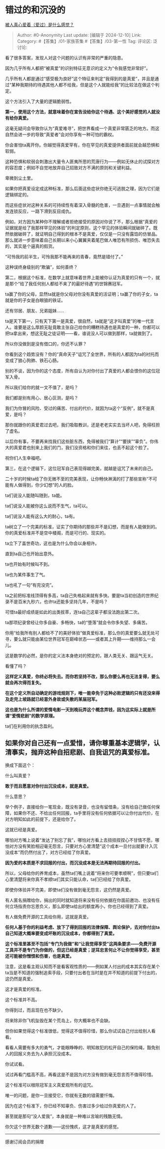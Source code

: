 # 错过的和沉没的
[被人真心爱着（爱过）是什么感觉？](https://www.zhihu.com/question/55774089/answer/51764629928)

> Author: #0-Anonymity
> Last update: [编辑于 2024-12-10]
> Link:
> Category: #【答集】/01-家族答集 #【答集】/03-第一性
> Tag:
> 评论区:
> 泛讨论:

看了很多答案，发现人对这个问题的认识有非常的严重的隐患。

因为几乎所有人都把“被真爱”的识别特征无意识的定义为“令我感觉非常好”。

几乎所有人都是通过“感受极为良好”这个特征来判定“我得到的是真爱”，并且是通过“某种我期待的待遇其他人都不给我，但是这个人就能给我”的比较法在做这个判定。

这个方法引入了大量的逻辑脆弱性。

**第一，使用这个方法，就意味着你在宣告没给你这个待遇、这个美好感觉的人就没有给你真爱。**

这毫无疑问会导致你认为“真爱难寻”，把世界看成一个真爱非常匮乏的地方。而这自然会进一步的导致“真爱者”会对你享有一种可怕的霸权。

你会害怕ta离开你。你越觉得真爱罕有，你在罕见的真爱提供者面前就会越恐惧和软弱。

这种恐惧和软弱会刺激出大量令人匪夷所思的荒唐行为——例如无休止的试探对方的容忍度；例如不自觉地放弃自己招致对方不满的原则和关键利益。

卑微到尘土里。

如果你把真爱设定成这种标准，那么后面这些症状你绝无可逃脱之理，因为它们是逻辑绑定的。

而这些症状对这种关系的可持续性有着深入骨髓的危害，一旦遇到一点事情就会触发连锁反应，一路下滑到反目成仇。

例如，对方因为某种你不理解或者拒绝接受的原因对你说了不，那么根据“真爱的证据就是给了我那样罕见的体验”的判定原则，这个罕见的体验瞬间就破碎了。既然依据破碎了，就证明自己得到的根本不是真爱，仅仅是一只没有露馅的仿冒品。那么就进一步意味着自己长期以来小心翼翼夹着尾巴做人唯恐有所损伤、唯恐失去的，其实是个逼真的假货。

“可怜我的前半生，可怜我那不能再来的青春，竟然是错付了。”

这种误终身级别的“欺骗”，如何善终？

第二，根据这个标准，在数学上就意味着世界上能被你认证为真爱的只有一个，就是那个“给了我任何别人都给不来了的最好待遇”的世锦赛冠军。

ta赢了你的父母，显然ta就是你父母对你没有真爱的活证明；ta赢了你的子女，ta就是你的子女是白眼狼的铁证。

还有邻居、朋友、兄弟姐妹……

ta是天下第一，只有天下第一是真爱，很自然，ta就是“这才叫真爱”的唯一代言人。谁要是这么厚颜无耻竟敢主张自己给你的糟糕待遇也是真爱的一种，你都可以把ta拿出来，想这无耻之徒证明——看，谁说没人可以做到那样，ta就做到了。

所以你没做到是没有借口的，你还不认罪？

你看到这个趋势没有？你的“真命天子”诅咒了全世界，所有的人都因为ta的衬托而变成了狼心狗肺、铁石心肠。

别的不谈，因为你的这个态度，所有自认为对你付出了真爱的人都会恨你的这位冠军入骨。

所以我们给你的就一文不值了，是吗？

我们都是别有用心、居心叵测，是吗？

我们为你冒的风险、受过的痛苦、付出的代价，就因为ta这个“反例”，就不是真爱，是吗？

那你就跟你的真爱君过去吧，我们吸取教训，还是老老实实去当坏人吧，免得枉担了虚名。

以后你有事，不要再来找我们这些脏东西，免得被我们“算计”“要挟”“辜负”。你伟大的真爱君也别来上我们的门，我们没资格和你们来往，也丢不起这个脸了。

祝你们人生幸福吧。

第三，在这个逻辑下，这位冠军自己表现得越完美，就越是诅咒了未来的自己。

二十岁的时候ta给了你无微不至的完美表现，让你畅快淋漓的打了那些宣称“不可能有人做得到，你少幻想”的人的脸。

ta们说没人能随叫随到，ta能。

ta们说没人能被你这么说而不生气，ta可以。

ta们说没人能有这么大的耐心，ta有。

ta树立了一个完美的标准，证实了你期待的那些并不是幻想，而是有人能做到的。你的真爱标准并不是空中楼阁，而是可行的、现实的。

ta立下了盖世奇功，这也是为什么你会以身相许。

直到ta自己也开始出意外。

ta也开始有时候叫不到。

ta也为某件事生了气。

ta也吼了一句“有完没完”。

ta之前把标准线顶得有多高，ta自己失格起来就有多快。要是ta当初创造的世界纪录不是百米九秒六，也许ta还能多坚持几年，不是吗？

可惜ta最好成绩是如此的出类拔萃，连ta自己这辈子都没法跑出第二次。

ta那项纪录曾经让你多自豪、多畅快，ta的“堕落”就会令你多失望、多痛苦。

你用“给我所有别人都给不了的美好体验”做真爱标准，那么你的真爱要么就无处可寻，要么就只能由某位世界冠军在巅峰状态——或者其上升期——维持那么一会儿。

这是数学的必然，是你的定义法本身绝对的预定的，跟人类无关、跟运气无关。

看懂了吗？

**这样定义真爱，你终必将失去。而你若坚持不改，那么你要么再也无法复得，要么就会再次得而复失。**

**在这个定义所自动确定的游戏规则下，唯一能幸免于这种必败逻辑的只有还没来得及走完上坡路就已经意外身故或失散的某届冠军。**

**这也是为什么所谓的爱情电影一天到晚玩弄这个概念弄钱，因为这实际上就是所谓“爱情悲剧”的数学原理。**

ta们在利用你的执念盈利。

## 如果你对自己还有一点爱惜，请你尊重基本逻辑学，认清事实，抛弃这种自招悲剧、自我诅咒的真爱标准。 ##

换成下面这个：

什么叫真爱？

**敢于而且愿意对你付出沉没成本，就是真爱。**

什么意思？

举个例子，直接给你一笔现金，既没有录音，也没有留借条，没有给自己做任何保障，如果你不还、不给出任何回报，ta手里将没有任何依据可以让你付出代价，在对方明知如此的前提下，还是给你了。

这就已经是真爱。

哪怕对方嘴上说着“发达了别忘了我”，哪怕对方看上去扭扭捏捏心不甘情不愿，哪怕对方没有笑脸相迎毫无怨言，只要对方心里清楚“这个成本一旦付出就要计入沉没成本”而仍然付出了，对方已经给了你真爱。

**因为爱的本质是不求回报的付出，而沉没成本是无法再期待回报的付出。**

所以，父母给你的养育成本，虽然ta们嘴上说着“将来你可要孝顺啊”，但只要ta们心里清楚将来你真不孝顺ta们其实只能认命，ta们已经给了你真爱。

即使你体验并不完美，即使ta们没有做到毫无怨言，这仍然是真爱。

有人匿名捐赠给你，捐出的同时就知道将来没有任何依据在你面前邀功、也没有任何立场指责你忘恩负义，那么即使ta给出的额度再小，你也已经得到了真爱。

有人做免费开源的工具给你用，这就是真爱。

**任何人基于你的利益考虑、放下了得到回报的法律保障、舆论保护，去对你付出ta自己知道大概率要变成坏账的沉没成本，你都得到了真爱。**

**这个标准里甚至不包括“专门为我做”和“让我觉得享受”这两条要求——免费开源工具并不是专门为你做的，但这已经是真爱；逆耳忠言何止不让你觉得享受，甚至还可能被你憎恨和伤害，也是真爱。**

注意，这是看主观认知而不是看客观性质的——例如某人付出的成本其实存在某个ta当是不知道的强制追索手段，只要付出者在当时是在并不知道的前提下付出的，这仍然是真爱。

这才是真爱的标准。

这个标准并不高。

你得到过，而且现在也不缺少。

将来除非你飞机坠毁在某个荒岛上，你大概率也不会缺。

但你如果觉得这个标准很低，觉得这不值得珍惜，那么你试试自己付出给别人看看。

看看人需要有多大的勇气，才能眼睁睁的、明知故犯的松开自己的保险绳，豁免别人的回报义务去为人承担沉没成本。

你试试看。

试过再看门槛高不高，再看这是不是因为对方没有做到毫无怨言而不值得珍惜。

这个标准可以根除冠军主义真爱观所有的诅咒。

唯一的问题，是你一旦接受它，你就有无数的错需要忏悔。

因为在这个标准下，你已经不知辜负、伤害过多少给过你真爱的人了。

甚至就是那句“没人爱我”，本身就是一种难以言喻的残酷无情。

你欠这个世界无数个道歉——这份愧疚，这才是真爱的感觉。

--------------------

感谢订阅会员的捐赠
